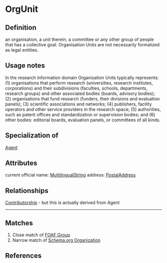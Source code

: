 # OrgUnit

## Definition
an organisation, a unit therein, a committee or any other group of people that has a collective goal. Organisation Units are not necessarily formalized as legal entities.

## Usage notes
In the research information domain Organisation Units typically represents:
(1) organisations that perform research (universities, research institutes, corporations) and their subdivisions (faculties, schools, departments, research groups) and other associated bodies (boards, advisory bodies);
(2) organisations that fund research (funders, their divisions and evaluation panels);
(3) scientific associations and networks;
(4) publishers, facility operators and other service providers in the research space;
(5) authorities, such as patent offices and standardization or supervision bodies; and
(6) other bodies: editorial boards, evaluation panels, or committees of all kinds.

## Specialization of
[Agent](Agent.md)

## Attributes
current official name: [MultilingualString](../datatypes/MultilingualString.md)
address: [PostalAddress](../datatypes/PostalAddress.md)

## Relationships
[Contributorship](Contributorship.md) - but this is actually derived from Agent

---

## Matches
1. Close match of [FOAF Group](http://xmlns.com/foaf/spec/#term_Group)
2. Narrow match of [Schema.org Organization](https://schema.org/Organization)

## References

